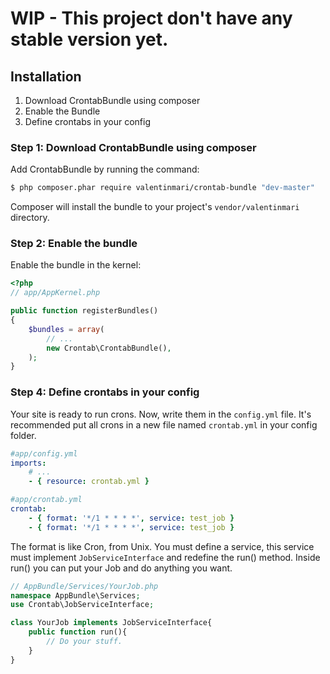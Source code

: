 # WIP - This project don't have any stable version yet.

## Installation

1. Download CrontabBundle using composer
2. Enable the Bundle
3. Define crontabs in your config

### Step 1: Download CrontabBundle using composer

Add CrontabBundle by running the command:

``` bash
$ php composer.phar require valentinmari/crontab-bundle "dev-master"
```

Composer will install the bundle to your project's `vendor/valentinmari` directory.

### Step 2: Enable the bundle

Enable the bundle in the kernel:

``` php
<?php
// app/AppKernel.php

public function registerBundles()
{
    $bundles = array(
        // ...
        new Crontab\CrontabBundle(),
    );
}
```

### Step 4: Define crontabs in your config

Your site is ready to run crons. Now, write them in the `config.yml` file.
It's recommended put all crons in a new file named `crontab.yml` in your config 
folder.

```yaml
#app/config.yml
imports:
    # ...
    - { resource: crontab.yml }
```
```yaml
#app/crontab.yml
crontab:
    - { format: '*/1 * * * *', service: test_job }
    - { format: '*/1 * * * *', service: test_job }
```

The format is like Cron, from Unix. You must define a service, this service must
implement `JobServiceInterface` and redefine the run() method.
Inside run() you can put your Job and do anything you want.

```php
// AppBundle/Services/YourJob.php
namespace AppBundle\Services;
use Crontab\JobServiceInterface;

class YourJob implements JobServiceInterface{
    public function run(){
        // Do your stuff.
    }
}
```
